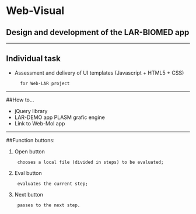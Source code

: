 # Web-Visual

## Design and development of the LAR-BIOMED app

---

## Individual task

* Assessment and delivery of UI templates (Javascript + HTML5 + CSS) 

        for Web-LAR project

---

##How to...

* jQuery library
* LAR-DEMO app
        PLASM grafic engine
* Link to Web-Mol app

---

##Function buttons:

1. Open button 

        chooses a local file (divided in steps) to be evaluated;

2. Eval button 

        evaluates the current step;

3. Next button

        passes to the next step.



